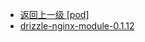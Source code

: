- [返回上一级 [pod]](page/服务部署/Nginx/模板/nginx-1.24.0/Openresty/openresty-1.21.4.3-win64/pod/)
- [drizzle-nginx-module-0.1.12](page/服务部署/Nginx/模板/nginx-1.24.0/Openresty/openresty-1.21.4.3-win64/pod/drizzle-nginx-module-0.1.12/)
